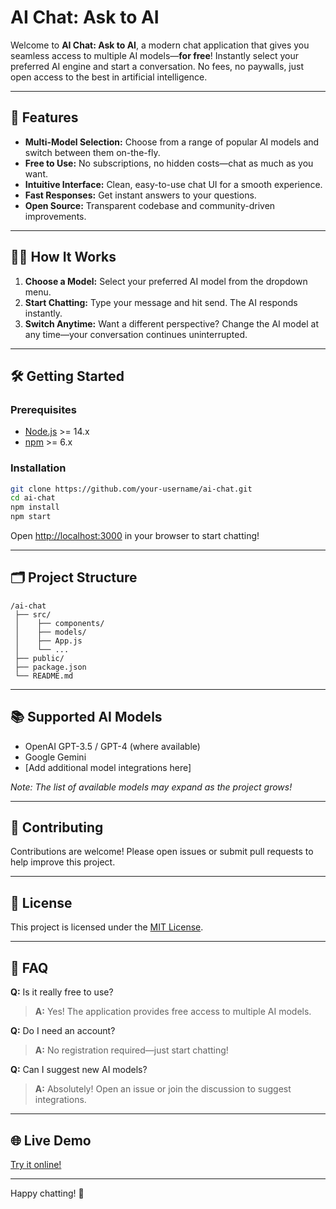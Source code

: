 # AI Chat: Ask to AI

Welcome to **AI Chat: Ask to AI**, a modern chat application that gives you seamless access to multiple AI models—**for free**! Instantly select your preferred AI engine and start a conversation. No fees, no paywalls, just open access to the best in artificial intelligence.

---

## 🚀 Features

- **Multi-Model Selection:** Choose from a range of popular AI models and switch between them on-the-fly.
- **Free to Use:** No subscriptions, no hidden costs—chat as much as you want.
- **Intuitive Interface:** Clean, easy-to-use chat UI for a smooth experience.
- **Fast Responses:** Get instant answers to your questions.
- **Open Source:** Transparent codebase and community-driven improvements.

---

## 🧑‍💻 How It Works

1. **Choose a Model:** Select your preferred AI model from the dropdown menu.
2. **Start Chatting:** Type your message and hit send. The AI responds instantly.
3. **Switch Anytime:** Want a different perspective? Change the AI model at any time—your conversation continues uninterrupted.

---

## 🛠️ Getting Started

### Prerequisites

- [Node.js](https://nodejs.org/) >= 14.x
- [npm](https://www.npmjs.com/) >= 6.x

### Installation

```bash
git clone https://github.com/your-username/ai-chat.git
cd ai-chat
npm install
npm start
```

Open [http://localhost:3000](http://localhost:3000) in your browser to start chatting!

---

## 🗂️ Project Structure

```
/ai-chat
 ├── src/
 │    ├── components/
 │    ├── models/
 │    ├── App.js
 │    └── ...
 ├── public/
 ├── package.json
 └── README.md
```

---

## 📚 Supported AI Models

- OpenAI GPT-3.5 / GPT-4 (where available)
- Google Gemini
- [Add additional model integrations here]

*Note: The list of available models may expand as the project grows!*

---

## 🤝 Contributing

Contributions are welcome! Please open issues or submit pull requests to help improve this project.

---

## 📄 License

This project is licensed under the [MIT License](LICENSE).

---

## 🙋 FAQ

**Q:** Is it really free to use?
> **A:** Yes! The application provides free access to multiple AI models.

**Q:** Do I need an account?
> **A:** No registration required—just start chatting!

**Q:** Can I suggest new AI models?
> **A:** Absolutely! Open an issue or join the discussion to suggest integrations.

---

## 🌐 Live Demo

[Try it online!](https://jqsafi.github.io/ai-chat)

---

Happy chatting! 🚀
